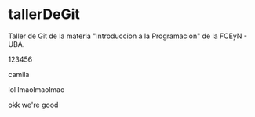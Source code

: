 # tallerDeGit

Taller de Git de la materia "Introduccion a la Programacion" de la FCEyN - UBA.

123456

camila

lol
lmaolmaolmao

okk we're good